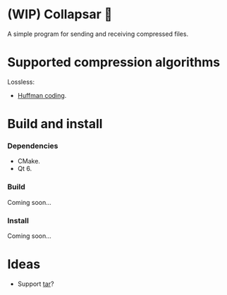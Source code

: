 # (WIP) Collapsar 🎇

A simple program for sending and receiving compressed files.

# Supported compression algorithms

Lossless:

- [Huffman coding](https://wikipedia.org/wiki/Huffman_coding).

# Build and install

### Dependencies

- CMake.
- Qt 6.

### Build

Coming soon...

### Install

Coming soon...

# Ideas

- Support [tar](https://wikipedia.org/wiki/Tar_(computing))?
